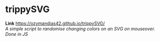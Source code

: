 # trippySVG
**Link** https://ozymandias42.github.io/trippySVG/  
*A simple script to randomise changing colors on an SVG on mouseover. Done in JS*
